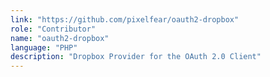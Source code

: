 ```yaml
---
link: "https://github.com/pixelfear/oauth2-dropbox"
role: "Contributor"
name: "oauth2-dropbox"
language: "PHP"
description: "Dropbox Provider for the OAuth 2.0 Client"
---
```

